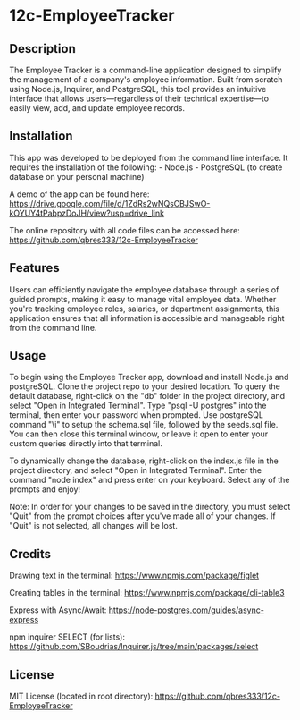 # 12c-EmployeeTracker

## Description

The Employee Tracker is a command-line application designed to simplify the management of a company's employee information. Built from scratch using Node.js, Inquirer, and PostgreSQL, this tool provides an intuitive interface that allows users—regardless of their technical expertise—to easily view, add, and update employee records.

## Installation

This app was developed to be deployed from the command line interface. It requires the installation of the following:
    - Node.js
    - PostgreSQL (to create database on your personal machine)

A demo of the app can be found here:
https://drive.google.com/file/d/1ZdRs2wNQsCBJSwO-kOYUY4tPabpzDoJH/view?usp=drive_link

The online repository with all code files can be accessed here:
https://github.com/qbres333/12c-EmployeeTracker

## Features

Users can efficiently navigate the employee database through a series of guided prompts, making it easy to manage vital employee data. Whether you're tracking employee roles, salaries, or department assignments, this application ensures that all information is accessible and manageable right from the command line.

## Usage

To begin using the Employee Tracker app, download and install Node.js and postgreSQL. Clone the project repo to your desired location. To query the default database, right-click on the "db" folder in the project directory, and select "Open in Integrated Terminal". Type "psql -U postgres" into the terminal, then enter your password when prompted. Use postgreSQL command "\i" to setup the schema.sql file, followed by the seeds.sql file. You can then close this terminal window, or leave it open to enter your custom queries directly into that terminal. 

To dynamically change the database, right-click on the index.js file in the project directory, and select "Open in Integrated Terminal". Enter the command "node index" and press enter on your keyboard. Select any of the prompts and enjoy! 

Note: In order for your changes to be saved in the directory, you must select "Quit" from the prompt choices after you've made all of your changes. If "Quit" is not selected, all changes will be lost.

## Credits 

Drawing text in the terminal:
https://www.npmjs.com/package/figlet

Creating tables in the terminal:
https://www.npmjs.com/package/cli-table3

Express with Async/Await:
https://node-postgres.com/guides/async-express

npm inquirer SELECT (for lists):
https://github.com/SBoudrias/Inquirer.js/tree/main/packages/select

## License

MIT License (located in root directory):
https://github.com/qbres333/12c-EmployeeTracker